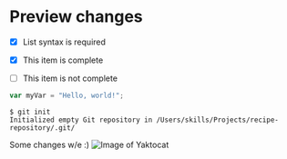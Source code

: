 # Preview changes

- [x] List syntax is required
- [x] This item is complete
- [ ] This item is not complete


``` javascript
var myVar = "Hello, world!";
```

```
$ git init
Initialized empty Git repository in /Users/skills/Projects/recipe-repository/.git/
```

Some changes w/e :)
![Image of Yaktocat](https://octodex.github.com/images/yaktocat.png)

